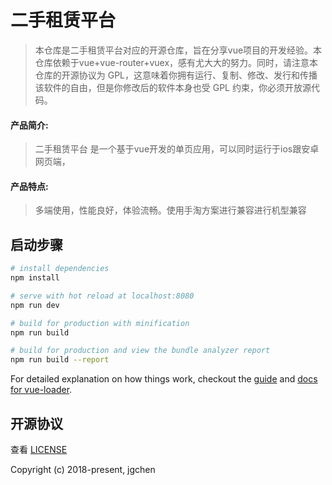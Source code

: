 # 二手租赁平台
> 本仓库是二手租赁平台对应的开源仓库，旨在分享vue项目的开发经验。本仓库依赖于vue+vue-router+vuex，感有尤大大的努力。同时，请注意本仓库的开源协议为 GPL，这意味着你拥有运行、复制、修改、发行和传播该软件的自由，但是你修改后的软件本身也受 GPL 约束，你必须开放源代码。
#### 产品简介:
> 二手租赁平台 是一个基于vue开发的单页应用，可以同时运行于ios跟安卓网页端，
#### 产品特点:
> 多端使用，性能良好，体验流畅。使用手淘方案进行兼容进行机型兼容
## 启动步骤

``` bash
# install dependencies
npm install

# serve with hot reload at localhost:8080
npm run dev

# build for production with minification
npm run build

# build for production and view the bundle analyzer report
npm run build --report
```

For detailed explanation on how things work, checkout the [guide](http://vuejs-templates.github.io/webpack/) and [docs for vue-loader](http://vuejs.github.io/vue-loader).



## 开源协议
查看 [LICENSE](https://github.com/jgchenu/Used-leasing-platform-by-vue.js/edit/master/LICENSE.md)

Copyright (c) 2018-present, jgchen

